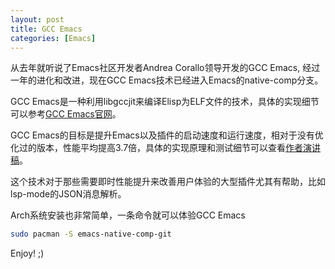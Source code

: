 ```yaml
---
layout: post
title: GCC Emacs
categories: [Emacs]
---
```


从去年就听说了Emacs社区开发者Andrea Corallo领导开发的GCC Emacs, 经过一年的进化和改进，现在GCC Emacs技术已经进入Emacs的native-comp分支。

GCC Emacs是一种利用libgccjit来编译Elisp为ELF文件的技术，具体的实现细节可以参考[GCC Emacs官网](http://akrl.sdf.org/gccemacs.html)。

GCC Emacs的目标是提升Emacs以及插件的启动速度和运行速度，相对于没有优化过的版本，性能平均提高3.7倍，具体的实现原理和测试细节可以查看[作者演讲稿](http://akrl.sdf.org/Kludging_LPC_2020.pdf)。

这个技术对于那些需要即时性能提升来改善用户体验的大型插件尤其有帮助，比如lsp-mode的JSON消息解析。

Arch系统安装也非常简单，一条命令就可以体验GCC Emacs

```Bash
sudo pacman -S emacs-native-comp-git
```

Enjoy! ;)
